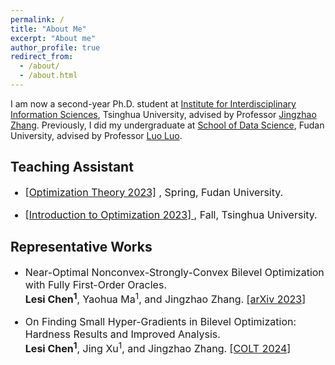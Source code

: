 ```yaml
---
permalink: /
title: "About Me"
excerpt: "About me"
author_profile: true
redirect_from: 
  - /about/
  - /about.html
---
```


I am now a second-year Ph.D. student at [Institute for Interdisciplinary Information Sciences](https://iiis.tsinghua.edu.cn/about/), Tsinghua University, advised by Professor [Jingzhao Zhang](https://scholar.google.com/citations?user=8NudxYsAAAAJ&hl=en&oi=ao). Previously, I did my undergraduate at [School of Data Science](http://www.sds.fudan.edu.cn), Fudan University, advised by Professor [Luo Luo](https://luoluo-sds.github.io). 


<h2> Teaching Assistant </h2> 
<ul>
<font size="3">
<li><p> <a href="https://luoluo-sds.github.io/teaching/data620020.html">[Optimization Theory 2023]</a> , Spring, Fudan University.
</p> </li>
<li><p> <a href="https://sites.google.com/view/jingzhao/teaching/fall-2023-intro-to-optimization">[Introduction to Optimization 2023] </a>, Fall, Tsinghua University.
</p> </li>
</font>
</ul>

<h2> Representative Works </h2>
<ul>
<font size="3">
<li><p> Near-Optimal Nonconvex-Strongly-Convex Bilevel Optimization with Fully First-Order Oracles. <br />
 <b>Lesi Chen<sup>1</sup></b>, Yaohua Ma<sup>1</sup>, and Jingzhao Zhang. <a href="https://arxiv.org/abs/2306.14853">[arXiv 2023]  </a>
 </p></li>
<li><p> On Finding Small Hyper-Gradients in Bilevel Optimization: Hardness Results and Improved Analysis. <br />
 <b>Lesi Chen<sup>1</sup></b>, Jing Xu<sup>1</sup>, and Jingzhao Zhang. <a href="https://arxiv.org/abs/2301.00712">[COLT 2024] </a>
</p></li>
</font>
</ul>







